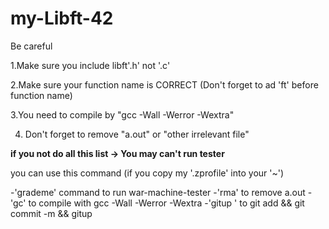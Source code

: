 # my-Libft-42

Be careful

1.Make sure you include libft'.h' not '.c'

2.Make sure your function name is CORRECT (Don't forget to ad 'ft' before function name)

3.You need to compile by "gcc -Wall -Werror -Wextra" 

4. Don't forget to remove "a.out" or "other irrelevant file" 

**if you not do all this list -> You may can't run tester**

you can use this command (if you copy my '.zprofile' into your '~')

-'grademe' command to run war-machine-tester 
-'rma' to remove a.out 
-'gc' to compile with gcc -Wall -Werror -Wextra
-'gitup </file> <commit>' to git add && git commit -m && gitup

